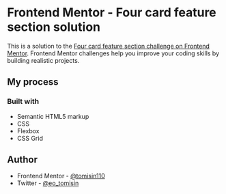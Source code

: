 # Frontend Mentor - Four card feature section solution

This is a solution to the [Four card feature section challenge on Frontend Mentor](https://www.frontendmentor.io/challenges/four-card-feature-section-weK1eFYK). Frontend Mentor challenges help you improve your coding skills by building realistic projects. 


## My process

### Built with

- Semantic HTML5 markup
- CSS
- Flexbox
- CSS Grid


## Author
- Frontend Mentor - [@tomisin110](https://www.frontendmentor.io/profile/tomisin110)
- Twitter - [@eo_tomisin](https://www.twitter.com/eo_tomisin)

